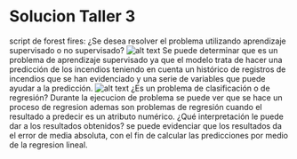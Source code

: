 # Solucion Taller 3
script de forest fires:
¿Se desea resolver el problema utilizando aprendizaje supervisado o no supervisado? 
![alt text](https://github.com/Mateo1021/ml-tutorial/tree/master/img/imagen_2021-11-30_003844.png)
Se puede determinar que es un problema de aprendizaje supervisado ya que el modelo trata de hacer una predicción de los incendios teniendo en cuenta un histórico de registros de incendios que se han evidenciado y una serie de variables que puede ayudar a la predicción. 
![alt text](https://github.com/Mateo1021/ml-tutorial/tree/master/img/imagen_2021-11-30_011826.png)
¿Es un problema de clasificación o de regresión?
Durante la ejecucion de problema se puede ver que se hace un proceso de regresion ademas son problemas de regresión cuando el resultado a predecir es un atributo numérico.
¿Qué interpretación le puede dar a los resultados obtenidos?
se puede evidenciar que los resultados da el error de media absoluta, con el fin de calcular las predicciones por medio de la regresion lineal. 
